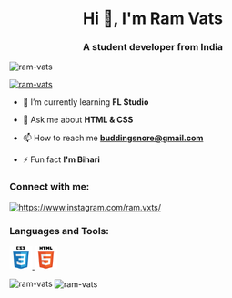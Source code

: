 <h1 align="center">Hi 👋, I'm Ram Vats</h1>
<h3 align="center">A student developer from India</h3>

<p align="left"> <img src="https://komarev.com/ghpvc/?username=ram-vats&label=Profile%20views&color=0e75b6&style=flat" alt="ram-vats" /> </p>

<p align="left"> <a href="https://github.com/ryo-ma/github-profile-trophy"><img src="https://github-profile-trophy.vercel.app/?username=ram-vats" alt="ram-vats" /></a> </p>

- 🌱 I’m currently learning **FL Studio**

- 💬 Ask me about **HTML & CSS**

- 📫 How to reach me **buddingsnore@gmail.com**

- ⚡ Fun fact **I'm Bihari**

<h3 align="left">Connect with me:</h3>
<p align="left">
<a href="https://instagram.com/https://www.instagram.com/ram.vxts/" target="blank"><img align="center" src="https://raw.githubusercontent.com/rahuldkjain/github-profile-readme-generator/master/src/images/icons/Social/instagram.svg" alt="https://www.instagram.com/ram.vxts/" height="30" width="40" /></a>
</p>

<h3 align="left">Languages and Tools:</h3>
<p align="left"> <a href="https://www.w3schools.com/css/" target="_blank" rel="noreferrer"> <img src="https://raw.githubusercontent.com/devicons/devicon/master/icons/css3/css3-original-wordmark.svg" alt="css3" width="40" height="40"/> </a> <a href="https://www.w3.org/html/" target="_blank" rel="noreferrer"> <img src="https://raw.githubusercontent.com/devicons/devicon/master/icons/html5/html5-original-wordmark.svg" alt="html5" width="40" height="40"/> </a> </p>

<p><img align="left" src="https://github-readme-stats.vercel.app/api/top-langs?username=ram-vats&show_icons=true&locale=en&layout=compact" alt="ram-vats" /></p>

<p>&nbsp;<img align="center" src="https://github-readme-stats.vercel.app/api?username=ram-vats&show_icons=true&locale=en" alt="ram-vats" /></p>
